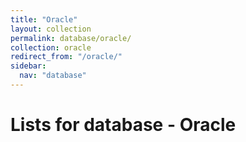 ```yaml
---
title: "Oracle"
layout: collection
permalink: database/oracle/
collection: oracle
redirect_from: "/oracle/"
sidebar:
  nav: "database"
---
```


# Lists for  database - Oracle